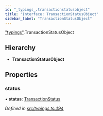 ```yaml
---
id: "_typings_.transactionstatusobject"
title: "Interface: TransactionStatusObject"
sidebar_label: "TransactionStatusObject"
---
```


["typings"](../modules/_typings_.md).TransactionStatusObject

## Hierarchy

* **TransactionStatusObject**

## Properties

### status

•  **status**: [TransactionStatus](../enums/_typings_.transactionstatus.md)

*Defined in [src/typings.ts:494](https://github.com/trustlines-protocol/clientlib/blob/f60ef2b/src/typings.ts#L494)*
